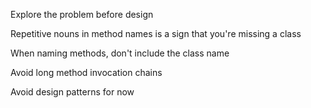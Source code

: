 Explore the problem before design

Repetitive nouns in method names is a sign that you're missing a class

When naming methods, don't include the class name

Avoid long method invocation chains

Avoid design patterns for now
